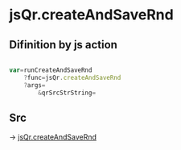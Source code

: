 # jsQr.createAndSaveRnd

## Difinition by js action

```js.js

var=runCreateAndSaveRnd
	?func=jsQr.createAndSaveRnd
	?args=
		&qrSrcStrString=
```

## Src

-> [jsQr.createAndSaveRnd](https://github.com/puutaro/CommandClick/blob/master/app/src/main/java/com/puutaro/commandclick/fragment_lib/terminal_fragment/js_interface/qr/JsQr.kt#L260)


